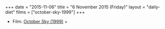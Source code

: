 +++
date = "2015-11-06"
title = "6 November 2015 (Friday)"
layout = "daily-diet"
films = ["october-sky-1999"]
+++

<ul>
<li class="entry Film">Film: <a href="/films/october-sky-1999">October Sky (1999)</a> +</li>
</ul>